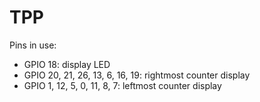 # TPP

Pins in use:
* GPIO 18: display LED
* GPIO 20, 21, 26, 13, 6, 16, 19: rightmost counter display
* GPIO 1, 12, 5, 0, 11, 8, 7: leftmost counter display